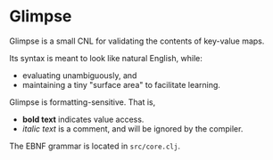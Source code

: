 # Glimpse

Glimpse is a small CNL for validating the contents of key-value maps.

Its syntax is meant to look like natural English, while:

- evaluating unambiguously, and
- maintaining a tiny "surface area" to facilitate learning.

Glimpse is formatting-sensitive. That is,

- **bold text** indicates value access.
- _italic text_ is a comment, and will be ignored by the compiler.

The EBNF grammar is located in `src/core.clj`.

